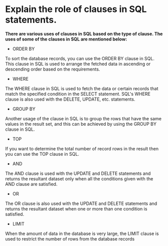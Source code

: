 # Explain the role of clauses in SQL statements. 

**There are various uses of clauses in SQL based on the type of clause. The uses of some of the clauses in SQL are mentioned below:**

- ORDER BY

To sort the database records, you can use the ORDER BY clause in SQL. This clause in SQL is used to arrange the fetched data in ascending or descending order based on the requirements.
- WHERE

The WHERE clause in SQL is used to fetch the data or certain records that match the specified condition in the SELECT statement. SQL's WHERE clause is also used with the DELETE, UPDATE, etc. statements.
- GROUP BY

Another usage of the clause in SQL is to group the rows that have the same values in the result set, and this can be achieved by using the GROUP BY clause in SQL.
- TOP

If you want to determine the total number of record rows in the result then you can use the TOP clause in SQL.
- AND

The AND clause is used with the UPDATE and DELETE statements and returns the resultant dataset only when all the conditions given with the AND clause are satisfied.
- OR

The OR clause is also used with the UPDATE and DELETE statements and returns the resultant dataset when one or more than one condition is satisfied.
- LIMIT

When the amount of data in the database is very large, the LIMIT clause is used to restrict the number of rows from the database records